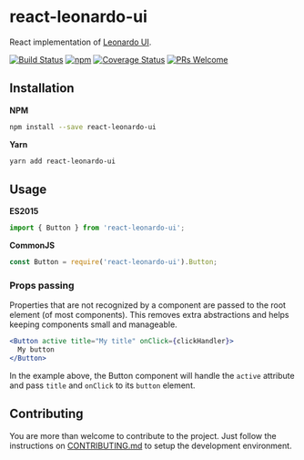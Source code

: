 # react-leonardo-ui

React implementation of [Leonardo UI](https://github.com/qlik-oss/leonardo-ui).

[![Build Status](https://travis-ci.org/ricsv/react-leonardo-ui.svg?branch=master)](https://travis-ci.org/ricsv/react-leonardo-ui)
[![npm](https://badge.fury.io/js/react-leonardo-ui.svg?branch=master)](http://badge.fury.io/js/react-leonardo-ui)
[![Coverage Status](https://coveralls.io/repos/github/ricsv/react-leonardo-ui/badge.svg?branch=coveralls)](https://coveralls.io/github/ricsv/react-leonardo-ui?branch=master)
[![PRs Welcome](https://img.shields.io/badge/PRs-welcome-brightgreen.svg)](CONTRIBUTING.md#pull-requests)

## Installation

__NPM__

```sh
npm install --save react-leonardo-ui
```

__Yarn__

```sh
yarn add react-leonardo-ui
```

## Usage

__ES2015__

```js
import { Button } from 'react-leonardo-ui';
```

__CommonJS__

```js
const Button = require('react-leonardo-ui').Button;
```

### Props passing

Properties that are not recognized by a component are passed to the root element (of most components). This removes
extra abstractions and helps keeping components small and manageable.

```jsx
<Button active title="My title" onClick={clickHandler}>
  My button
</Button>
```

In the example above, the Button component will handle the `active` attribute and pass `title` and
`onClick` to its `button` element.

## Contributing

You are more than welcome to contribute to the project. Just follow the instructions on [CONTRIBUTING.md](CONTRIBUTING.md) to setup the development environment.
